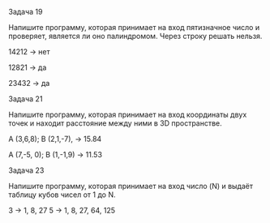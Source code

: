 Задача 19

Напишите программу, которая принимает на вход пятизначное число и проверяет, является ли оно палиндромом. Через строку решать нельзя.

14212 -> нет

12821 -> да

23432 -> да

Задача 21

Напишите программу, которая принимает на вход координаты двух точек и находит расстояние между ними в 3D пространстве.

A (3,6,8); B (2,1,-7), -> 15.84

A (7,-5, 0); B (1,-1,9) -> 11.53

Задача 23

Напишите программу, которая принимает на вход число (N) и выдаёт таблицу кубов чисел от 1 до N.

3 -> 1, 8, 27
5 -> 1, 8, 27, 64, 125
